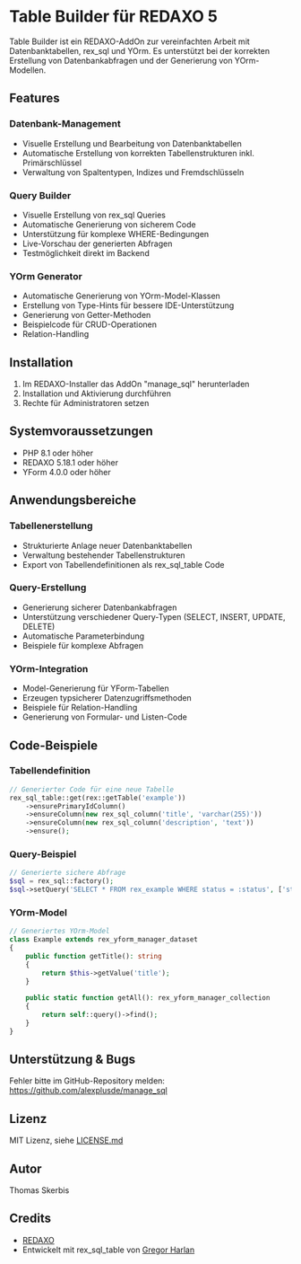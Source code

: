 # Table Builder für REDAXO 5

Table Builder ist ein REDAXO-AddOn zur vereinfachten Arbeit mit Datenbanktabellen, rex_sql und YOrm. Es unterstützt bei der korrekten Erstellung von Datenbankabfragen und der Generierung von YOrm-Modellen.

## Features

### Datenbank-Management
- Visuelle Erstellung und Bearbeitung von Datenbanktabellen
- Automatische Erstellung von korrekten Tabellenstrukturen inkl. Primärschlüssel
- Verwaltung von Spaltentypen, Indizes und Fremdschlüsseln

### Query Builder
- Visuelle Erstellung von rex_sql Queries
- Automatische Generierung von sicherem Code
- Unterstützung für komplexe WHERE-Bedingungen
- Live-Vorschau der generierten Abfragen
- Testmöglichkeit direkt im Backend

### YOrm Generator
- Automatische Generierung von YOrm-Model-Klassen
- Erstellung von Type-Hints für bessere IDE-Unterstützung
- Generierung von Getter-Methoden
- Beispielcode für CRUD-Operationen
- Relation-Handling

## Installation

1. Im REDAXO-Installer das AddOn "manage_sql" herunterladen
2. Installation und Aktivierung durchführen
3. Rechte für Administratoren setzen

## Systemvoraussetzungen

* PHP 8.1 oder höher
* REDAXO 5.18.1 oder höher
* YForm 4.0.0 oder höher

## Anwendungsbereiche

### Tabellenerstellung
- Strukturierte Anlage neuer Datenbanktabellen
- Verwaltung bestehender Tabellenstrukturen
- Export von Tabellendefinitionen als rex_sql_table Code

### Query-Erstellung
- Generierung sicherer Datenbankabfragen
- Unterstützung verschiedener Query-Typen (SELECT, INSERT, UPDATE, DELETE)
- Automatische Parameterbindung
- Beispiele für komplexe Abfragen

### YOrm-Integration
- Model-Generierung für YForm-Tabellen
- Erzeugen typsicherer Datenzugriffsmethoden
- Beispiele für Relation-Handling
- Generierung von Formular- und Listen-Code

## Code-Beispiele

### Tabellendefinition
```php
// Generierter Code für eine neue Tabelle
rex_sql_table::get(rex::getTable('example'))
    ->ensurePrimaryIdColumn()
    ->ensureColumn(new rex_sql_column('title', 'varchar(255)'))
    ->ensureColumn(new rex_sql_column('description', 'text'))
    ->ensure();
```

### Query-Beispiel
```php
// Generierte sichere Abfrage
$sql = rex_sql::factory();
$sql->setQuery('SELECT * FROM rex_example WHERE status = :status', ['status' => 1]);
```

### YOrm-Model
```php
// Generiertes YOrm-Model
class Example extends rex_yform_manager_dataset
{
    public function getTitle(): string 
    {
        return $this->getValue('title');
    }
    
    public static function getAll(): rex_yform_manager_collection
    {
        return self::query()->find();
    }
}
```

## Unterstützung & Bugs

Fehler bitte im GitHub-Repository melden:
https://github.com/alexplusde/manage_sql

## Lizenz

MIT Lizenz, siehe [LICENSE.md](LICENSE.md)

## Autor
Thomas Skerbis

## Credits

- [REDAXO](https://redaxo.org)
- Entwickelt mit rex_sql_table von [Gregor Harlan](https://github.com/gharlan)
